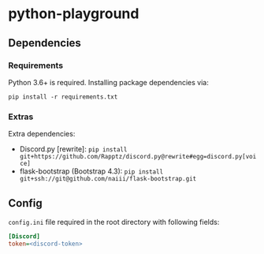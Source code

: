 # python-playground

## Dependencies

### Requirements
Python 3.6+ is required. Installing package dependencies via:

`pip install -r requirements.txt`

### Extras
Extra dependencies:

 - Discord.py [rewrite]: `pip install git+https://github.com/Rapptz/discord.py@rewrite#egg=discord.py[voice]`
 - flask-bootstrap (Bootstrap 4.3): `pip install git+ssh://git@github.com/naiii/flask-bootstrap.git`
 
## Config
`config.ini` file required in the root directory with following fields:

```ini
[Discord]
token=<discord-token>
```